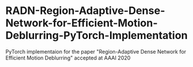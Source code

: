 # RADN-Region-Adaptive-Dense-Network-for-Efficient-Motion-Deblurring-PyTorch-Implementation
PyTorch implementaion for the paper "Region-Adaptive Dense Network for Efficient Motion Deblurring" accepted at AAAI 2020
